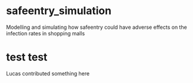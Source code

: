 # safeentry_simulation
Modelling and simulating how safeentry could have adverse effects on the infection rates in shopping malls

# test test
Lucas contributed something here
